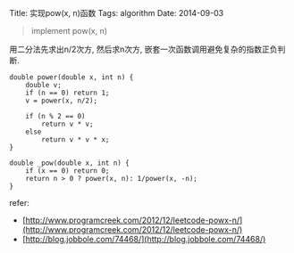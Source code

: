 Title: 实现pow(x, n)函数
Tags: algorithm
Date: 2014-09-03
>implement pow(x, n)

用二分法先求出n/2次方, 然后求n次方, 嵌套一次函数调用避免复杂的指数正负判断.

    double power(double x, int n) {
        double v;
        if (n == 0) return 1;
        v = power(x, n/2);

        if (n % 2 == 0)
            return v * v;
        else
            return v * v * x;
    }

    double _pow(double x, int n) {
        if (x == 0) return 0;
        return n > 0 ? power(x, n): 1/power(x, -n);
    }

refer:

- [http://www.programcreek.com/2012/12/leetcode-powx-n/](http://www.programcreek.com/2012/12/leetcode-powx-n/)
- [http://blog.jobbole.com/74468/](http://blog.jobbole.com/74468/)
